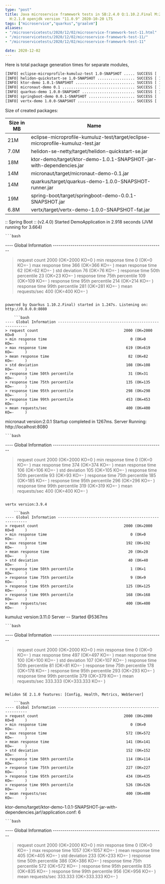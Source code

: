 ```yaml
---
type: "post"
title: Java microservice framework tests in SB:2.4.0 Q:1.10.2.Final M:2.2.0 V:3.9.4
  H:2.1.0 openjdk version "11.0.9" 2020-10-20 LTS
tags: ["microservice","quarkus","graalvm"]
aliases:
- "/microservicetests/2020/12/02/microservice-framework-test-11.html"
- "/microservicetests/2020/12/02/microservice-framework-test-11/"
- "/microservicetests/2020/12/02/microservice-framework-test-11"

date: 2020-12-02
---
```

 
Here is total package generation times for separate modules,
```bash
[INFO] eclipse-microprofile-kumuluz-test 1.0-SNAPSHOT ..... SUCCESS [  7.414 s]
[INFO] helidon-quickstart-se 1.0-SNAPSHOT ................. SUCCESS [ 13.378 s]
[INFO] ktor-demo 1.0.1-SNAPSHOT ........................... SUCCESS [ 12.790 s]
[INFO] micronaut-demo 0.1 ................................. SUCCESS [ 10.768 s]
[INFO] quarkus-demo 1.0.0-SNAPSHOT ........................ SUCCESS [ 19.635 s]
[INFO] springboot-demo 0.0.1-SNAPSHOT ..................... SUCCESS [  9.536 s]
[INFO] vertx-demo 1.0.0-SNAPSHOT .......................... SUCCESS [  4.954 s]
```
Size of created packages:

| Size in MB |  Name |
|------------|-------|
| 21M | eclipse-microprofile-kumuluz-test/target/eclipse-microprofile-kumuluz-test.jar |
| 7.0M | helidon-se-netty/target/helidon-quickstart-se.jar |
| 18M | ktor-demo/target/ktor-demo-1.0.1-SNAPSHOT-jar-with-dependencies.jar |
| 14M | micronaut/target/micronaut-demo-0.1.jar |
| 14M | quarkus/target/quarkus-demo-1.0.0-SNAPSHOT-runner.jar |
| 19M | spring-boot/target/springboot-demo-0.0.1-SNAPSHOT.jar |
| 6.8M | vertx/target/vertx-demo-1.0.0-SNAPSHOT-fat.jar |


:: Spring Boot :: (v2.4.0) Started DemoApplication in 2.918 seconds (JVM running for 3.664)

    ```bash
---- Global Information --------------------------------------------------------
> request count                                       2000 (OK=2000   KO=0     )
> min response time                                      0 (OK=0      KO=-     )
> max response time                                    366 (OK=366    KO=-     )
> mean response time                                    62 (OK=62     KO=-     )
> std deviation                                         76 (OK=76     KO=-     )
> response time 50th percentile                         23 (OK=23     KO=-     )
> response time 75th percentile                        109 (OK=109    KO=-     )
> response time 95th percentile                        214 (OK=214    KO=-     )
> response time 99th percentile                        281 (OK=281    KO=-     )
> mean requests/sec                                    400 (OK=400    KO=-     )
```

powered by Quarkus 1.10.2.Final) started in 1.247s. Listening on: http://0.0.0.0:8080

    ```bash
---- Global Information --------------------------------------------------------
> request count                                       2000 (OK=2000   KO=0     )
> min response time                                      0 (OK=0      KO=-     )
> max response time                                    619 (OK=619    KO=-     )
> mean response time                                    82 (OK=82     KO=-     )
> std deviation                                        108 (OK=108    KO=-     )
> response time 50th percentile                         31 (OK=31     KO=-     )
> response time 75th percentile                        135 (OK=135    KO=-     )
> response time 95th percentile                        298 (OK=298    KO=-     )
> response time 99th percentile                        453 (OK=453    KO=-     )
> mean requests/sec                                    400 (OK=400    KO=-     )
```

micronaut version:2.0.1 Startup completed in 1267ms. Server Running: http://localhost:8080

    ```bash
---- Global Information --------------------------------------------------------
> request count                                       2000 (OK=2000   KO=0     )
> min response time                                      0 (OK=0      KO=-     )
> max response time                                    374 (OK=374    KO=-     )
> mean response time                                   106 (OK=106    KO=-     )
> std deviation                                        105 (OK=105    KO=-     )
> response time 50th percentile                         93 (OK=93     KO=-     )
> response time 75th percentile                        185 (OK=185    KO=-     )
> response time 95th percentile                        296 (OK=296    KO=-     )
> response time 99th percentile                        319 (OK=319    KO=-     )
> mean requests/sec                                    400 (OK=400    KO=-     )
```

vertx version:3.9.4

    ```bash
---- Global Information --------------------------------------------------------
> request count                                       2000 (OK=2000   KO=0     )
> min response time                                      0 (OK=0      KO=-     )
> max response time                                    192 (OK=192    KO=-     )
> mean response time                                    20 (OK=20     KO=-     )
> std deviation                                         40 (OK=40     KO=-     )
> response time 50th percentile                          1 (OK=1      KO=-     )
> response time 75th percentile                          9 (OK=9      KO=-     )
> response time 95th percentile                        125 (OK=125    KO=-     )
> response time 99th percentile                        168 (OK=168    KO=-     )
> mean requests/sec                                    400 (OK=400    KO=-     )
```

kumuluz version:3.11.0 Server -- Started @5367ms

    ```bash
---- Global Information --------------------------------------------------------
> request count                                       2000 (OK=2000   KO=0     )
> min response time                                      0 (OK=0      KO=-     )
> max response time                                    497 (OK=497    KO=-     )
> mean response time                                   100 (OK=100    KO=-     )
> std deviation                                        107 (OK=107    KO=-     )
> response time 50th percentile                         81 (OK=81     KO=-     )
> response time 75th percentile                        178 (OK=178    KO=-     )
> response time 95th percentile                        293 (OK=293    KO=-     )
> response time 99th percentile                        379 (OK=379    KO=-     )
> mean requests/sec                                333.333 (OK=333.333 KO=-     )
```

Helidon SE 2.1.0 features: [Config, Health, Metrics, WebServer]

    ```bash
---- Global Information --------------------------------------------------------
> request count                                       2000 (OK=2000   KO=0     )
> min response time                                      0 (OK=0      KO=-     )
> max response time                                    572 (OK=572    KO=-     )
> mean response time                                   141 (OK=141    KO=-     )
> std deviation                                        152 (OK=152    KO=-     )
> response time 50th percentile                        114 (OK=114    KO=-     )
> response time 75th percentile                        227 (OK=227    KO=-     )
> response time 95th percentile                        434 (OK=435    KO=-     )
> response time 99th percentile                        526 (OK=526    KO=-     )
> mean requests/sec                                    400 (OK=400    KO=-     )
```

ktor-demo/target/ktor-demo-1.0.1-SNAPSHOT-jar-with-dependencies.jar!/application.conf: 6

    ```bash
---- Global Information --------------------------------------------------------
> request count                                       2000 (OK=2000   KO=0     )
> min response time                                      0 (OK=0      KO=-     )
> max response time                                   1057 (OK=1057   KO=-     )
> mean response time                                   405 (OK=405    KO=-     )
> std deviation                                        233 (OK=233    KO=-     )
> response time 50th percentile                        386 (OK=386    KO=-     )
> response time 75th percentile                        572 (OK=572    KO=-     )
> response time 95th percentile                        835 (OK=835    KO=-     )
> response time 99th percentile                        956 (OK=956    KO=-     )
> mean requests/sec                                333.333 (OK=333.333 KO=-     )
```
